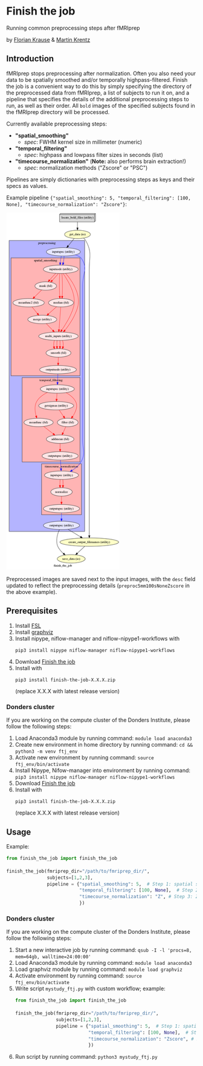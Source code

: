 # Finish the job
Running common preprocessing steps after fMRIprep

by [Florian Krause](https://www.floriankrause.org) & [Martin Krentz](mailto:m.krentz@donders.ru.nl)

## Introduction
fMRIprep stops preprocessing after normalization. Often you also need your data to be spatially smoothed and/or temporally highpass-filtered. Finish the job is a convenient way to do this by simply specifying the directory of the preprocessed data from fMRIprep, a list of subjects to run it on, and a pipeline that specifies the details of the additional preprocessing steps to run, as well as their order. All `bold` images of the specified subjects found in the fMRIprep directory will be processed.

Currently available preprocessing steps:
* **"spatial_smoothing"**
  * _spec_: FWHM kernel size in millimeter (numeric)
* **"temporal_filtering"**
  * _spec_: highpass and lowpass filter sizes in seconds (list)
* **"timecourse_normalization"** (**Note:** also performs brain extraction!)
  * _spec_: normalization methods ("Zscore" or "PSC")

Pipelines are simply dictionaries with preprocessing steps as keys and their specs as values.

Example pipeline `{"spatial_smoothing": 5, "temporal_filtering": [100, None], "timecourse_normalization": "Zscore"}`:

<a href="https://github.com/can-lab/finish-the-job/blob/master/graph_colored.png">
  <img src="https://github.com/can-lab/finish-the-job/raw/master/graph_colored.png" width="300">
</a>

Preprocessed images are saved next to the input images, with the `desc` field updated to reflect the preprocessing details (`preproc5mm100sNoneZscore` in the above example).

## Prerequisites
1. Install [FSL](https://fsl.fmrib.ox.ac.uk/fsl/fslwiki/)
2. Install [graphviz](https://www.graphviz.org/)
3. Install nipype, niflow-manager and niflow-nipype1-workflows with
   ```
   pip3 install nipype niflow-manager niflow-nipype1-workflows
   ```
4. Download [Finish the job](https://github.com/can-lab/finish-the-job/archive/master.zip)
5. Install with
   ```
   pip3 install finish-the-job-X.X.X.zip
   ```
   (replace X.X.X with latest release version)

### Donders cluster
If you are working on the compute cluster of the Donders Institute, please follow the following steps:
1. Load Anaconda3 module by running command: `module load anaconda3`
2. Create new environment in home directory by running command: `cd && python3 -m venv ftj_env`
4. Activate new environment by running command: `source ftj_env/bin/activate`
5. Install Nipype, Nifow-manager into environment by running command: `pip3 install nipype niflow-manager niflow-nipype1-workflows`
6. Download [Finish the job](https://github.com/can-lab/finish-the-job/archive/master.zip)
7. Install with
   ```
   pip3 install finish-the-job-X.X.X.zip
   ```
   (replace X.X.X with latest release version)

## Usage
Example:
```python
from finish_the_job import finish_the_job

finish_the_job(fmriprep_dir="/path/to/fmriprep_dir/",
               subjects=[1,2,3],
               pipeline = {"spatial_smoothing": 5,  # Step 1: spatial smoothing with 5 mm kernel
                           "temporal_filtering": [100, None],  # Step 2: highpass filtering with 100 s filter size
                           "timecourse_normalization": "Z", # Step 3: Z-normalization of voxels timecourses
                           })
```

### Donders cluster
If you are working on the compute cluster of the Donders Institute, please follow the following steps:
1. Start a new interactive job by running command: `qsub -I -l 'procs=8, mem=64gb, walltime=24:00:00'`
2. Load Anaconda3 module by running command: `module load anaconda3`
3. Load graphviz module by running command: `module load graphviz`
4. Activate environment by running command: `source ftj_env/bin/activate`
5. Write script `mystudy_ftj.py` with custom workflow; example:
   ```python
   from finish_the_job import finish_the_job

   finish_the_job(fmriprep_dir="/path/to/fmriprep_dir/",
                  subjects=[1,2,3],
                  pipeline = {"spatial_smoothing": 5,  # Step 1: spatial smoothing with 5 mm kernel
                              "temporal_filtering": [100, None],  # Step 2: highpass filtering with 100 s filter size
                              "timecourse_normalization": "Zscore", # Step 3: Z-normalization of voxels timecourses
                              })
   ```
6. Run script by running command: `python3 mystudy_ftj.py`
